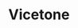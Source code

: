 ---
title: Vicetone
categories:
- radio
- digital
- press
tags:
- artist
position: 2
image: 
is-featured: 
is-front: 
website:
facebook: https://www.facebook.com/VicetoneOfficial/
twitter:
instagram:
spotify:
soundcloud:
youtube: 
apple: 
layout: client
---
